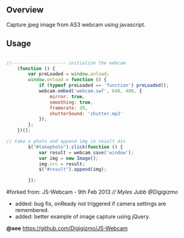 ## Overview
Capture jpeg image from AS3 webcam using javascript.

## Usage

```javascript

//-------------------- initialise the webcam
    (function () {
        var preLoaded = window.onload;
        window.onload = function () {
            if (typeof preLoaded == 'function') preLoaded();
            webcam.embed('webcam.swf', 640, 480, {
                mirror: true,
                smoothing: true,
                framerate: 20,
                shutterSound: 'shutter.mp3'
            });
        };
    })();

// take a photo and append img in result div
        $("#takephoto").click(function () {
            var result = webcam.save('window');
            var img = new Image();
            img.src = result;
            $("#result").append(img);

        });
```

#forked from: JS-Webcam - 9th Feb 2013
*// Myles Jubb @Digigizmo*

* added: bug fix, onReady not triggered if camera settings are remembered.
* added: better example of image capture using jQuery.



**@see** https://github.com/Digigizmo/JS-Webcam